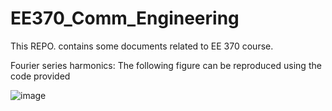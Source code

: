 # EE370_Comm_Engineering
This REPO. contains some documents related to EE 370 course. 

Fourier series harmonics: The following figure can be reproduced using the code provided

![image](https://user-images.githubusercontent.com/53300785/185922456-87392b30-c6c4-4a3f-8e91-c37379e586c8.png)
